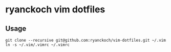 # ryanckoch vim dotfiles

## Usage
```
git clone --recursive git@github.com:ryanckoch/vim-dotfiles.git ~/.vim
ln -s ~/.vim/.vimrc ~/.vimrc
```

